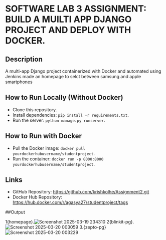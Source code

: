 # SOFTWARE LAB 3 ASSIGNMENT: BUILD A MUILTI APP DJANGO PROJECT AND DEPLOY WITH DOCKER.

## Description
A multi-app Django project containerized with Docker and automated using Jenkins 
made an homepage to selct between samsung and apple smartphones

## How to Run Locally (Without Docker)
- Clone this repository.
- Install dependencies: `pip install -r requirements.txt`.
- Run the server: `python manage.py runserver`.

## How to Run with Docker
- Pull the Docker image: `docker pull yourdockerhubusername/studentproject`.
- Run the container: `docker run -p 8000:8000 yourdockerhubusername/studentproject`.

## Links
- GitHub Repository: https://github.com/krishkolhe/Assignment2.git
- Docker Hub Repository: https://hub.docker.com/r/agasya27/studentproject/tags

##Output

1{homepage}.![Screenshot 2025-03-19 234310](https://github.com/user-attachments/assets/f4a56faa-6d73-4525-b9d6-54382266cd33)
2{blinkit-pg}.![Screenshot 2025-03-20 003059](https://github.com/user-attachments/assets/393a9d95-2f7a-43fe-8896-6326d8b2f1b6)
3.{zepto-pg} ![Screenshot 2025-03-20 003229](https://github.com/user-attachments/assets/b8891b68-4329-4df6-a8e9-5aebdea34733)

